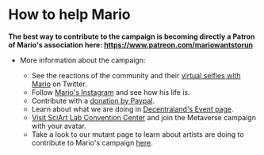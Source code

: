 
# How to help Mario

**The best way to contribute to the campaign is becoming directly a Patron of Mario's association here: https://www.patreon.com/mariowantstorun**

* More information about the campaign:

    * See the reactions of the community and their [virtual selfies with Mario](https://twitter.com/search?q=%23mariowantstorun&src=typed_query) on Twitter.
    * Follow [Mario's Instagram](https://www.instagram.com/marietequierecorrer/?hl=en) and see how his life is.
    * Contribute with a [donation by Paypal](https://www.paypal.me/marietequierecorrer).
    * Learn about what we are doing in [Decentraland's Event page](https://events.decentraland.org/event/?id=4ea4641c-a4dd-43a7-b90e-1106ed890553).
    * [Visit SciArt Lab Convention Center](https://play.decentraland.org/?position=10%2C52) and join the Metaverse campaign with your avatar.
    * Take a look to our mutant page to learn about artists are doing to contribute to Mario's campaign [here](mutant9514.md).